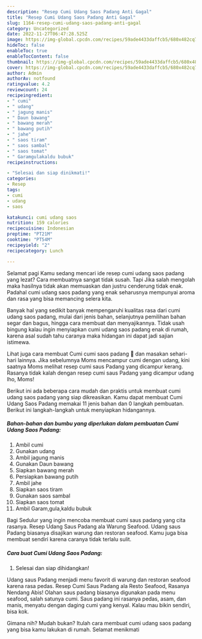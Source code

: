 ```yaml
---
description: "Resep Cumi Udang Saos Padang Anti Gagal"
title: "Resep Cumi Udang Saos Padang Anti Gagal"
slug: 1164-resep-cumi-udang-saos-padang-anti-gagal
category: Uncategorized
date: 2022-11-27T06:47:28.525Z
image: https://img-global.cpcdn.com/recipes/59ade4433daffcb5/680x482cq70/cumi-udang-saos-padang-foto-resep-utama.jpg
hideToc: false
enableToc: true
enableTocContent: false
thumbnail: https://img-global.cpcdn.com/recipes/59ade4433daffcb5/680x482cq70/cumi-udang-saos-padang-foto-resep-utama.jpg
cover: https://img-global.cpcdn.com/recipes/59ade4433daffcb5/680x482cq70/cumi-udang-saos-padang-foto-resep-utama.jpg
author: Admin
authorAv: notfound
ratingvalue: 4.2
reviewcount: 24
recipeingredient:
- " cumi"
- " udang"
- " jagung manis"
- " Daun bawang"
- " bawang merah"
- " bawang putih"
- " jahe"
- " saos tiram"
- " saos sambal"
- " saos tomat"
- " Garamgulakaldu bubuk"
recipeinstructions:

- "Selesai dan siap dinikmati!"
categories:
- Resep
tags:
- cumi
- udang
- saos

katakunci: cumi udang saos 
nutrition: 159 calories
recipecuisine: Indonesian
preptime: "PT21M"
cooktime: "PT54M"
recipeyield: "2"
recipecategory: Lunch

---
```



Selamat pagi Kamu sedang mencari ide resep cumi udang saos padang yang lezat? Cara membuatnya sangat tidak susah. Tapi Jika salah mengolah maka hasilnya tidak akan memuaskan dan justru cenderung tidak enak. Padahal cumi udang saos padang yang enak seharusnya mempunyai aroma dan rasa yang bisa memancing selera kita.


Banyak hal yang sedikit banyak mempengaruhi kualitas rasa dari cumi udang saos padang, mulai dari jenis bahan, selanjutnya pemilihan bahan segar dan bagus, hingga cara membuat dan menyajikannya. Tidak usah bingung kalau ingin menyiapkan cumi udang saos padang enak di rumah, karena asal sudah tahu caranya maka hidangan ini dapat jadi sajian istimewa.

Lihat juga cara membuat Cumi cumi saos padang 🦑 dan masakan sehari-hari lainnya. Jika sebelumnya Moms mencampur cumi dengan udang, kini saatnya Moms melihat resep cumi saus Padang yang dicampur kerang. Rasanya tidak kalah dengan resep cumi saus Padang yang dicampur udang lho, Moms!


Berikut ini ada beberapa cara mudah dan praktis untuk membuat cumi udang saos padang yang siap dikreasikan. Kamu dapat membuat Cumi Udang Saos Padang memakai 11 jenis bahan dan 0 langkah pembuatan. Berikut ini langkah-langkah untuk menyiapkan hidangannya.

<!--inarticleads1-->

##### Bahan-bahan dan bumbu yang diperlukan dalam pembuatan Cumi Udang Saos Padang:

1. Ambil  cumi
1. Gunakan  udang
1. Ambil  jagung manis
1. Gunakan  Daun bawang
1. Siapkan  bawang merah
1. Persiapkan  bawang putih
1. Ambil  jahe
1. Siapkan  saos tiram
1. Gunakan  saos sambal
1. Siapkan  saos tomat
1. Ambil  Garam,gula,kaldu bubuk


Bagi Sedulur yang ingin mencoba membuat cumi saus padang yang cita rasanya. Resep Udang Saus Padang ala Warung Seafood. Udang saus Padang biasanya disajikan warung dan restoran seafood. Kamu juga bisa membuat sendiri karena caranya tidak terlalu sulit. 

<!--inarticleads2-->

##### Cara buat Cumi Udang Saos Padang:


1. Selesai dan siap dihidangkan!

Udang saus Padang menjadi menu favorit di warung dan restoran seafood karena rasa pedas. Resep Cumi Saus Padang ala Resto Seafood, Rasanya Nendang Abis! Olahan saus padang biasanya digunakan pada menu seafood, salah satunya cumi. Saus padang ini rasanya pedas, asam, dan manis, menyatu dengan daging cumi yang kenyal. Kalau mau bikin sendiri, bisa kok. 

Gimana nih? Mudah bukan? Itulah cara membuat cumi udang saos padang yang bisa kamu lakukan di rumah. Selamat menikmati
